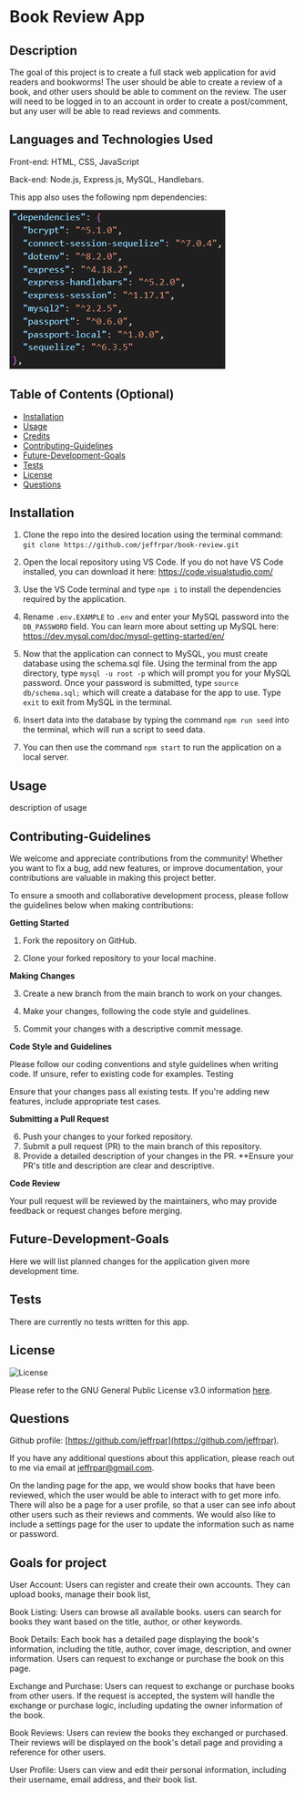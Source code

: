 # Book Review App

## Description

The goal of this project is to create a full stack web application for avid readers and bookworms! The user should be able to create a review of a book, and other users should be able to comment on the review. The user will need to be logged in to an account in order to create a post/comment, but any user will be able to read reviews and comments.

## Languages and Technologies Used

Front-end: HTML, CSS, JavaScript

Back-end: Node.js, Express.js, MySQL, Handlebars.

This app also uses the following npm dependencies:

![Dependencies](./public/images/dependencies.png)

## Table of Contents (Optional)

- [Installation](#installation)
- [Usage](#usage)
- [Credits](#credits)
- [Contributing-Guidelines](#contributing-guidelines)
- [Future-Development-Goals](#future-development-goals)
- [Tests](#tests)
- [License](#license)
- [Questions](#questions)

## Installation

1. Clone the repo into the desired location using the terminal command: `git clone https://github.com/jeffrpar/book-review.git`

2. Open the local repository using VS Code. If you do not have VS Code installed, you can download it here: https://code.visualstudio.com/

3. Use the VS Code terminal and type `npm i` to install the dependencies required by the application.

4. Rename `.env.EXAMPLE` to `.env` and enter your MySQL password into the `DB_PASSWORD` field. You can learn more about setting up MySQL here: https://dev.mysql.com/doc/mysql-getting-started/en/

5. Now that the application can connect to MySQL, you must create database using the schema.sql file. Using the terminal from the app directory, type `mysql -u root -p` which will prompt you for your MySQL password. Once your password is submitted, type `source db/schema.sql;` which will create a database for the app to use. Type `exit` to exit from MySQL in the terminal.

6. Insert data into the database by typing the command `npm run seed` into the terminal, which will run a script to seed data.

7. You can then use the command `npm start` to run the application on a local server.

## Usage

description of usage

## Contributing-Guidelines

We welcome and appreciate contributions from the community! Whether you want to fix a bug, add new features, or improve documentation, your contributions are valuable in making this project better.

To ensure a smooth and collaborative development process, please follow the guidelines below when making contributions:

**Getting Started**

1. Fork the repository on GitHub.

2. Clone your forked repository to your local machine.

**Making Changes**

3. Create a new branch from the main branch to work on your changes.

4. Make your changes, following the code style and guidelines.

5. Commit your changes with a descriptive commit message.

**Code Style and Guidelines**

Please follow our coding conventions and style guidelines when writing code. If unsure, refer to existing code for examples.
Testing

Ensure that your changes pass all existing tests. If you're adding new features, include appropriate test cases.

**Submitting a Pull Request**

6. Push your changes to your forked repository.
7. Submit a pull request (PR) to the main branch of this repository.
8. Provide a detailed description of your changes in the PR. **Ensure your PR's title and description are clear and descriptive.

**Code Review**

Your pull request will be reviewed by the maintainers, who may provide feedback or request changes before merging.

## Future-Development-Goals

Here we will list planned changes for the application given more development time.

## Tests

There are currently no tests written for this app.

## License

![License](https://img.shields.io/badge/License-GPLv3-blue.svg)

Please refer to the GNU General Public License v3.0 information [here](https://www.gnu.org/licenses/gpl-3.0.en.html#license-text).

## Questions

Github profile: [https://github.com/jeffrpar](https://github.com/jeffrpar).

If you have any additional questions about this application, please reach out to me via email at [jeffrpar@gmail.com](jeffrpar@gmail.com).

On the landing page for the app, we would show books that have been reviewed, which the user would be able to interact with to get more info. There will also be a page for a user profile, so that a user can see info about other users such as their reviews and comments. We would also like to include a settings page for the user to update the information such as name or password.

## Goals for project

User Account: Users can register and create their own accounts. They can upload books, manage their book list, 

Book Listing: Users can browse all available books.  users can search for books they want based on the title, author, or other keywords.

Book Details: Each book has a detailed page displaying the book's information, including the title, author, cover image, description, and owner information. Users can request to exchange or purchase the book on this page.

Exchange and Purchase: Users can request to exchange or purchase books from other users. If the request is accepted, the system will handle the exchange or purchase logic, including updating the owner information of the book.

Book Reviews: Users can review the books they exchanged or purchased. Their reviews will be displayed on the book's detail page and providing a reference for other users.

User Profile: Users can view and edit their personal information, including their username, email address, and their book list.